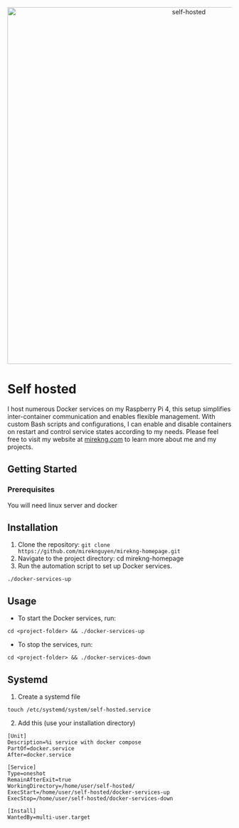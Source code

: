 <p align="center">
<img width="800" alt="self-hosted" src="https://github.com/MirekNguyen/self-hosted/assets/65291610/9b4eb572-f8a1-4a7f-ab15-cb40987ad3cd">
</p>

# Self hosted

I host numerous Docker services on my Raspberry Pi 4, this setup simplifies inter-container communication and enables flexible management. With custom Bash scripts and configurations, I can enable and disable containers on restart and control service states according to my needs.
Please feel free to visit my website at [mirekng.com](https://mirekng.com/) to learn more about me and my projects.

## Getting Started

### Prerequisites

You will need linux server and docker

## Installation

1. Clone the repository: `git clone https://github.com/mireknguyen/mirekng-homepage.git`
2. Navigate to the project directory: cd mirekng-homepage
3. Run the automation script to set up Docker services.
```
./docker-services-up
```

## Usage

- To start the Docker services, run:
```
cd <project-folder> && ./docker-services-up
```
- To stop the services, run:
```
cd <project-folder> && ./docker-services-down
```

## Systemd

1. Create a systemd file
```
touch /etc/systemd/system/self-hosted.service
```

2. Add this (use your installation directory)
```
[Unit]
Description=%i service with docker compose
PartOf=docker.service
After=docker.service

[Service]
Type=oneshot
RemainAfterExit=true
WorkingDirectory=/home/user/self-hosted/
ExecStart=/home/user/self-hosted/docker-services-up
ExecStop=/home/user/self-hosted/docker-services-down

[Install]
WantedBy=multi-user.target
```

